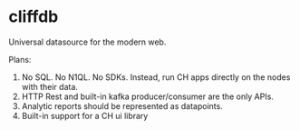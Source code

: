 # cliffdb
Universal datasource for the modern web.

Plans:
1. No SQL. No N1QL. No SDKs. Instead, run CH apps directly on the nodes with their data.
2. HTTP Rest and built-in kafka producer/consumer are the only APIs. 
3. Analytic reports should be represented as datapoints.
4. Built-in support for a CH ui library 
